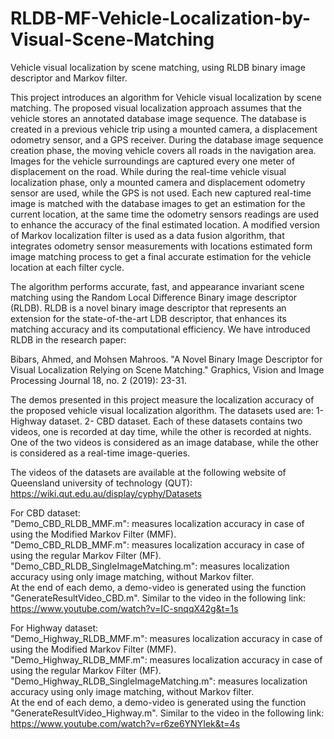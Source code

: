# RLDB-MF-Vehicle-Localization-by-Visual-Scene-Matching

Vehicle visual localization by scene matching, using RLDB binary image descriptor and Markov filter.

This project introduces an algorithm for Vehicle visual localization by scene matching. The proposed visual localization approach assumes that the vehicle stores an annotated database image sequence. The database is created in a previous vehicle trip using a mounted camera, a displacement odometry sensor, and a GPS receiver. During the database image sequence creation phase, the moving vehicle covers all roads in the navigation area. Images for the vehicle surroundings are captured every one meter of displacement on the road. While during the real-time vehicle visual localization phase, only a mounted camera and displacement odometry sensor are used, while the GPS is not used. Each new captured real-time image is matched with the database images to get an estimation for the current location, at the same time the odometry sensors readings are used to enhance the accuracy of the final estimated location. A modified version of Markov localization filter is used as a data fusion algorithm, that integrates odometry sensor measurements with locations estimated form image matching process to get a final accurate estimation for the vehicle location at each filter cycle.

The algorithm performs accurate, fast, and appearance invariant scene matching using the Random Local Difference Binary image descriptor (RLDB). RLDB is a novel binary image descriptor that represents an extension for the state-of-the-art LDB descriptor, that enhances its matching accuracy and its computational efficiency. We have introduced RLDB in the research paper: 

Bibars, Ahmed, and Mohsen Mahroos. "A Novel Binary Image Descriptor for Visual Localization Relying on Scene Matching." Graphics, Vision and Image Processing Journal 18, no. 2 (2019): 23-31.

The demos presented in this project measure the localization accuracy of the proposed vehicle visual localization algorithm. The datasets used are: 1- Highway dataset. 2- CBD dataset. Each of these datasets contains two videos, one is recorded at day time, while the other is recorded at nights. One of the two videos is considered as an image database, while the other is considered as a real-time image-queries.

The videos of the datasets are available at the following website of Queensland university of technology (QUT): https://wiki.qut.edu.au/display/cyphy/Datasets

For CBD dataset:<br />
"Demo_CBD_RLDB_MMF.m": measures localization accuracy in case of using the Modified Markov Filter (MMF).<br />
"Demo_CBD_RLDB_MMF.m": measures localization accuracy in case of using the regular Markov Filter (MF).<br />
"Demo_CBD_RLDB_SingleImageMatching.m": measures localization accuracy using only image matching, without Markov filter.<br />
At the end of each demo, a demo-video is generated using the function "GenerateResultVideo_CBD.m". Similar to the video in the following link: https://www.youtube.com/watch?v=IC-snqqX42g&t=1s <br />

For Highway dataset:<br />
"Demo_Highway_RLDB_MMF.m": measures localization accuracy in case of using the Modified Markov Filter (MMF).<br />
"Demo_Highway_RLDB_MMF.m": measures localization accuracy in case of using the regular Markov Filter (MF).<br />
"Demo_Highway_RLDB_SingleImageMatching.m": measures localization accuracy using only image matching, without Markov filter.<br />
At the end of each demo, a demo-video is generated using the function "GenerateResultVideo_Highway.m". Similar to the video in the following link: https://www.youtube.com/watch?v=r6ze6YNYIek&t=4s <br />


